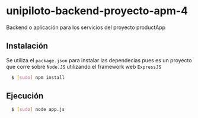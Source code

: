 # unipiloto-backend-proyecto-apm-4
Backend o aplicación para los servicios del proyecto productApp

## Instalación

Se utiliza el `package.json` para instalar las dependecias pues es un proyecto que corre sobre `Node.JS` utilizando el framework web `ExpressJS`

``` bash
  $ [sudo] npm install
```


## Ejecución

``` bash
  $ [sudo] node app.js
```